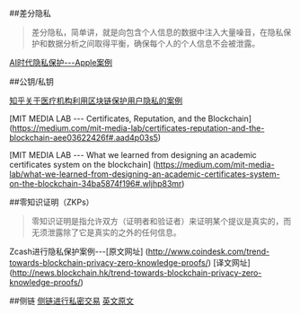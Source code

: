 ##差分隐私
>差分隐私，简单讲，就是向包含个人信息的数据中注入大量噪音，在隐私保护和数据分析之间取得平衡，确保每个人的个人信息不会被泄露。<br>

[AI时代隐私保护---Apple案例](http://www.leiphone.com/news/201606/dtUSybvNaHTNZl0J.html)

##公钥/私钥

[知乎关于医疗机构利用区块链保护用户隐私的案例](https://www.zhihu.com/question/40475025/answer/86750297)

[MIT MEDIA LAB --- Certificates, Reputation, and the Blockchain]
(https://medium.com/mit-media-lab/certificates-reputation-and-the-blockchain-aee03622426f#.aad4p03s5)

[MIT MEDIA LAB --- What we learned from designing an academic certificates system on the blockchain]
(https://medium.com/mit-media-lab/what-we-learned-from-designing-an-academic-certificates-system-on-the-blockchain-34ba5874f196#.wljhp83mr)

##零知识证明（ZKPs）
>零知识证明是指允许双方（证明者和验证者）来证明某个提议是真实的，而无须泄露除了它是真实的之外的任何信息。<br>

Zcash进行隐私保护案例---[原文网址]
(http://www.coindesk.com/trend-towards-blockchain-privacy-zero-knowledge-proofs/)
[译文网址]
(http://news.blockchain.hk/trend-towards-blockchain-privacy-zero-knowledge-proofs/)

##侧链
[侧链进行私密交易](http://www.8btc.com/confidential)
[英文原文](https://people.xiph.org/~greg/confidential_values.txt)
